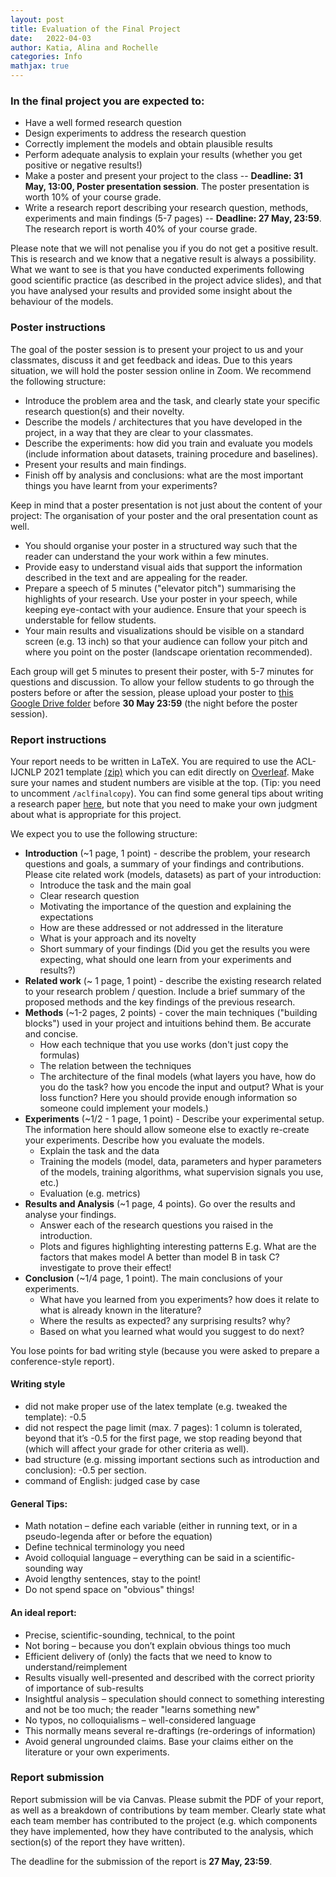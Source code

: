 ```yaml
---
layout: post
title: Evaluation of the Final Project
date:   2022-04-03
author: Katia, Alina and Rochelle
categories: Info
mathjax: true
---
```

  
### In the final project you are expected to:
* Have a well formed research question 
* Design experiments to address the research question
* Correctly implement the models and obtain plausible results
* Perform adequate analysis to explain your results (whether you get positive or negative results!)
* Make a poster and present your project to the class -- **Deadline: 31 May, 13:00, Poster presentation session**. The poster presentation is worth 10% of your course grade.
* Write a research report describing your research question, methods, experiments and main findings (5-7 pages) -- **Deadline: 27 May, 23:59**. The research report is worth 40% of your course grade.

Please note that we will not penalise you if you do not get a positive result. This is research and we know that a negative result is always a possibility. What we want to see is that you have conducted experiments following good scientific practice (as described in the project advice slides), and that you have analysed your results and provided some insight about the behaviour of the models.

### Poster instructions

The goal of the poster session is to present your project to us and your classmates, discuss it and get feedback and ideas. Due to this years situation, we will hold the poster session online in Zoom. We recommend the following structure: 

* Introduce the problem area and the task, and clearly state your specific research question(s) and their novelty.
* Describe the models / architectures that you have developed in the project, in a way that they are clear to your classmates. 
* Describe the experiments: how did you train and evaluate you models (include information about datasets, training procedure and baselines).
* Present your results and main findings.
* Finish off by analysis and conclusions: what are the most important things you have learnt from your experiments?
 
Keep in mind that a poster presentation is not just about the content of your project: The organisation of your poster and the oral presentation count as well.
* You should organise your poster in a structured way such that the reader can understand the your work within a few minutes.
* Provide easy to understand visual aids that support the information described in the text and are appealing for the reader.
* Prepare a speech of 5 minutes ("elevator pitch") summarising the highlights of your research. Use your poster in your speech, while keeping eye-contact with your audience. Ensure that your speech is understable for fellow students.
* Your main results and visualizations should be visible on a standard screen (e.g. 13 inch) so that your audience can follow your pitch and where you point on the poster (landscape orientation recommended).

Each group will get 5 minutes to present their poster, with 5-7 minutes for questions and discussion. To allow your fellow students to go through the posters before or after the session, please upload your poster to [this Google Drive folder](https://drive.google.com/drive/folders/1S04tnOPp8X3o6oQVsRhcnhr_VPgGGLZf?usp=sharing) before **30 May 23:59** (the night before the poster session).

### Report instructions

Your report needs to be written in LaTeX. You are required to use the ACL-IJCNLP 2021 template [(zip)](https://2021.aclweb.org/downloads/acl-ijcnlp2021-templates.zip) which you can edit directly on [Overleaf](https://www.overleaf.com/latex/templates/instructions-for-acl-ijcnlp-2021-proceedings/mhxffkjdwymb). Make sure your names and student numbers are visible at the top. (Tip: you need to uncomment `/aclfinalcopy`).
You can find some general tips about writing a research paper [here](https://www.microsoft.com/en-us/research/academic-program/write-great-research-paper/), but note that you need to make your own judgment about what is appropriate for this project. 

We expect you to use the following structure:
* **Introduction** (~1 page, 1 point) - describe the problem, your research questions and goals, a summary of your findings and contributions. Please cite related work (models, datasets) as part of your introduction:
  * Introduce the task and the main goal
  * Clear research question
  * Motivating the importance of the question and explaining the expectations
  * How are these addressed or not addressed in the literature
  * What is your approach and its novelty
  * Short summary of your findings (Did you get the results you were expecting, what should one learn from your experiments and results?)
* **Related work** (~ 1 page, 1 point) - describe the existing research related to your research problem / question. Include a brief summary of the proposed methods and the key findings of the previous research.
* **Methods** (~1-2 pages, 2 points) - cover the main techniques ("building blocks") used in your project and intuitions behind them. Be accurate and concise.
  * How each technique that you use works (don't just copy the formulas)
  * The relation between the techniques
  * The architecture of the final models (what layers you have, how do you do the task? how you encode the input and output? What is your loss function? Here you should provide enough information so someone could implement your models.)
* **Experiments** (~1/2 - 1 page, 1 point) - Describe your experimental setup. The information here should allow someone else to exactly re-create your experiments. Describe how you evaluate the models.
  * Explain the task and the data
  * Training the models (model, data, parameters and hyper parameters of the models, training algorithms, what supervision signals you use, etc.)
  * Evaluation (e.g. metrics)
* **Results and Analysis** (~1 page, 4 points). Go over the results and analyse your findings.
  * Answer each of the research questions you raised in the introduction.
  * Plots and figures highlighting interesting patterns
  E.g. What are the factors that makes model A better than model B in task C? investigate to prove their effect!
* **Conclusion** (~1/4 page, 1 point). The main conclusions of your experiments.
  * What have you learned from you experiments? how does it relate to what is already known in the literature? 
  * Where the results as expected? any surprising results? why?
  * Based on what you learned what would you suggest to do next?

You lose points for bad writing style (because you were asked to prepare a conference-style report).

#### Writing style
* did not make proper use of the latex template (e.g. tweaked the template): -0.5
* did not respect the page limit (max. 7 pages): 1 column is tolerated, beyond that it’s -0.5 for the first page, we stop reading beyond that (which will affect your grade for other criteria as well).
* bad structure (e.g. missing important sections such as introduction and conclusion): -0.5 per section.
* command of English: judged case by case

#### General Tips:
* Math notation – define each variable (either in running text, or in a pseudo-legenda after or before the equation)
* Define technical terminology you need
* Avoid colloquial language – everything can be said in a scientific-sounding way
* Avoid lengthy sentences, stay to the point!
* Do not spend space on "obvious" things! 

#### An ideal report:
* Precise, scientific-sounding, technical, to the point
* Not boring – because you don’t explain obvious things too much
* Efficient delivery of (only) the facts that we need to know to understand/reimplement
* Results visually well-presented and described with the correct priority of importance of sub-results
* Insightful analysis – speculation should connect to something interesting and not be too much; the reader "learns something new"
* No typos, no colloquialisms – well-considered language
* This normally means several re-draftings (re-orderings of information)
* Avoid general ungrounded claims. Base your claims either on the literature or your own experiments.

### Report submission

Report submission will be via Canvas. Please submit the PDF of your report, as well as a breakdown of contributions by team member. Clearly state what each team member has contributed to the project (e.g. which components they have implemented, how they have contributed to the analysis, which section(s) of the report they have written).

The deadline for the submission of the report is **27 May, 23:59**.
